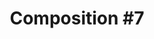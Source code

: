 ---
ee_id_thing: '64'
site: '1'
type: '2'
inv_num: 2010-023
add_credit:
url: 2010-023-composition-7
title: 'Composition #7'
year: '2010'
display_year: '2010'
medium: Frets on Fire software mod
dims:
pitch: "​La Monte Young's Composition #7 as a guitar hero style game."
ps: '​This is a mod file for the desktop game Frets on Fire, which is an open source
  version of Guitar Hero. Below you can download the mod files, to be placed in the
  Frets on Fire song folder. This will allow you to play this game on your own version
  of Frets On Fire. For those not in the know, Composition #7 calls for two notes
  to be held for "a long time". For this game, "a long time" was defined as the classic
  length of a pop song. About 4 minutes. '
live_url:
youtube:
https://github.com/coryarcangel/alu:
imgs: composition-7-2010-023-still-database-ih.jpg,composition-7-2010-023-install-database-HBM.jpg,composition-7-2010-023-detail-database-studio_1.jpg
subheading:
download: arcangel_composition_7.zip
commission:
related:
layout: things-i-made
---